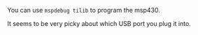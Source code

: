 You can use `mspdebug tilib` to program the msp430.

It seems to be very picky about which USB port you plug it into.